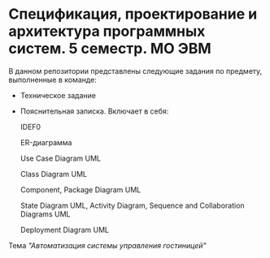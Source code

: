 # Спецификация, проектирование и архитектура программных систем. 5 семестр. МО ЭВМ
В данном репозитории представлены следующие задания по предмету, выполненные в команде:
- Техническое задание
- Пояснительная записка. Включает в себя:
  
  IDEF0
  
  ER-диаграмма
  
  Use Case Diagram UML
  
  Class Diagram UML

  Component, Package Diagram UML

  State Diagram UML, Activity Diagram, Sequence and Collaboration Diagrams UML

  Deployment Diagram UML
  
Тема _"Автоматизация системы управления гостиницей"_
